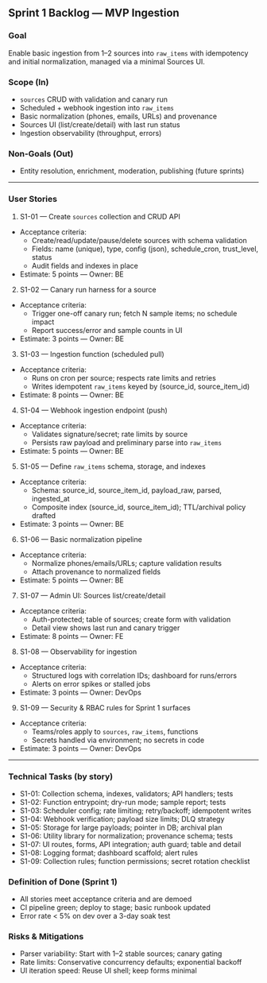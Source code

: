 ## Sprint 1 Backlog — MVP Ingestion

### Goal
Enable basic ingestion from 1–2 sources into `raw_items` with idempotency and initial normalization, managed via a minimal Sources UI.

### Scope (In)
- `sources` CRUD with validation and canary run
- Scheduled + webhook ingestion into `raw_items`
- Basic normalization (phones, emails, URLs) and provenance
- Sources UI (list/create/detail) with last run status
- Ingestion observability (throughput, errors)

### Non-Goals (Out)
- Entity resolution, enrichment, moderation, publishing (future sprints)

---

### User Stories

1) S1-01 — Create `sources` collection and CRUD API
- Acceptance criteria:
  - Create/read/update/pause/delete sources with schema validation
  - Fields: name (unique), type, config (json), schedule_cron, trust_level, status
  - Audit fields and indexes in place
- Estimate: 5 points — Owner: BE

2) S1-02 — Canary run harness for a source
- Acceptance criteria:
  - Trigger one-off canary run; fetch N sample items; no schedule impact
  - Report success/error and sample counts in UI
- Estimate: 3 points — Owner: BE

3) S1-03 — Ingestion function (scheduled pull)
- Acceptance criteria:
  - Runs on cron per source; respects rate limits and retries
  - Writes idempotent `raw_items` keyed by (source_id, source_item_id)
- Estimate: 8 points — Owner: BE

4) S1-04 — Webhook ingestion endpoint (push)
- Acceptance criteria:
  - Validates signature/secret; rate limits by source
  - Persists raw payload and preliminary parse into `raw_items`
- Estimate: 5 points — Owner: BE

5) S1-05 — Define `raw_items` schema, storage, and indexes
- Acceptance criteria:
  - Schema: source_id, source_item_id, payload_raw, parsed, ingested_at
  - Composite index (source_id, source_item_id); TTL/archival policy drafted
- Estimate: 3 points — Owner: BE

6) S1-06 — Basic normalization pipeline
- Acceptance criteria:
  - Normalize phones/emails/URLs; capture validation results
  - Attach provenance to normalized fields
- Estimate: 5 points — Owner: BE

7) S1-07 — Admin UI: Sources list/create/detail
- Acceptance criteria:
  - Auth-protected; table of sources; create form with validation
  - Detail view shows last run and canary trigger
- Estimate: 8 points — Owner: FE

8) S1-08 — Observability for ingestion
- Acceptance criteria:
  - Structured logs with correlation IDs; dashboard for runs/errors
  - Alerts on error spikes or stalled jobs
- Estimate: 3 points — Owner: DevOps

9) S1-09 — Security & RBAC rules for Sprint 1 surfaces
- Acceptance criteria:
  - Teams/roles apply to `sources`, `raw_items`, functions
  - Secrets handled via environment; no secrets in code
- Estimate: 3 points — Owner: DevOps

---

### Technical Tasks (by story)
- S1-01: Collection schema, indexes, validators; API handlers; tests
- S1-02: Function entrypoint; dry-run mode; sample report; tests
- S1-03: Scheduler config; rate limiting; retry/backoff; idempotent writes
- S1-04: Webhook verification; payload size limits; DLQ strategy
- S1-05: Storage for large payloads; pointer in DB; archival plan
- S1-06: Utility library for normalization; provenance schema; tests
- S1-07: UI routes, forms, API integration; auth guard; table and detail
- S1-08: Logging format; dashboard scaffold; alert rules
- S1-09: Collection rules; function permissions; secret rotation checklist

### Definition of Done (Sprint 1)
- All stories meet acceptance criteria and are demoed
- CI pipeline green; deploy to stage; basic runbook updated
- Error rate < 5% on dev over a 3-day soak test

### Risks & Mitigations
- Parser variability: Start with 1–2 stable sources; canary gating
- Rate limits: Conservative concurrency defaults; exponential backoff
- UI iteration speed: Reuse UI shell; keep forms minimal


